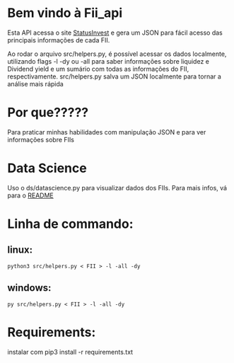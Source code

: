 # Bem vindo à Fii_api

Esta API acessa o site [StatusInvest](https://statusinvest.com.br/fundos-imobiliarios/busca-avancada) e gera um JSON para fácil acesso das principais informações de cada FII.

Ao rodar o arquivo src/helpers.py, é possível acessar os dados localmente, utilizando flags -l
-dy ou -all para saber informações sobre liquidez e Dividend yield e um sumário com todas as informações do FII, respectivamente.
src/helpers.py salva um JSON localmente para tornar a análise mais rápida

# Por que?????

Para praticar minhas habilidades com manipulação JSON e para ver informações sobre FIIs

# Data Science

Uso o ds/datascience.py para visualizar dados dos FIIs. Para mais infos, vá para o [README](https://github.com/PedroMarquetti/fii_api/blob/main/ds/README.md)

# Linha de commando:

## linux:

`python3 src/helpers.py < FII > -l -all -dy`

## windows:

`py src/helpers.py < FII > -l -all -dy`

# Requirements:

instalar com pip3 install -r requirements.txt
